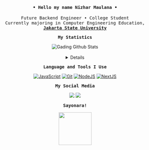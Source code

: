 <h4 align="center" id="begin"><samp>• Hello my name <b><a>Nizhar Maulana</a> •</b></h4>
<!-- <h4 align="center" id="begin"><samp><b><a href="https://kaenova.my.id">kaenova.my.id</a></h4> -->

<p align="center"><samp>
Future Backend Engineer • College Student
<br>
Currently majoring in Computer Engineering Education, <b><a href="https://ft.unj.ac.id/ptik/">Jakarta State University</a></b>
</samp></p>
<p align="center"><b><samp>My Statistics</samp></b></p></b></b>
    <div align="center">
       <img src="https://github-readme-stats.vercel.app/api?username=lanakuge&show_icons=true&theme=algolia" alt="Gading Github Stats">
     <br><br>
     <details>
       <summary>Details</summary>
       <br>
       <p><img src="https://github-readme-stats.vercel.app/api/top-langs/?username=lanakuge&theme=algolia&hide_border=true&langs_count=5" alt="Most used languages" /></p>
       <p><img src="https://github-readme-streak-stats.herokuapp.com/?user=lanakuge&theme=algolia" alt="Stat Streak" /></p>
       <p align="center"><img src="https://github-profile-trophy.vercel.app/?username=lanakuge&theme=algolia&margin-w=5&margin-h=5" alt="Github Trophy" /></p>
     </details>
    </div>

   <p align="center">
     <p align="center"><b><samp>Language and Tools I Use</samp></b></p></b></b>
     <p align="center">
     <a href="https://github.com/search?q=user%3Alanakuge+language%3AJavaScript+&type=repositories">
       <img alt="JavaScript" src="https://img.shields.io/badge/JavaScript%20-%23F7DF1E.svg?&style=for-the-badge&logo=javascript&logoColor=black"/></a>
     <a href="#"><img alt="Git" src="https://img.shields.io/badge/git%20-%23F05033.svg?&style=for-the-badge&logo=git&logoColor=white"/></a>
     <a href="#"><img alt="NodeJS" src="https://img.shields.io/badge/nodejs%20-%23339933.svg?&style=for-the-badge&logo=nodedotjs&logoColor=white"/></a>
     <a href="#"><img alt="NextJS" src="https://img.shields.io/badge/nextjs%20-%23000.svg?&style=for-the-badge&logo=nextdotjs&logoColor=white"/></a>
     </p>
     <p align="center" id="med"><b><samp>My Social Media</samp></b></p>
     <p align="center">
     <a href="https://www.instagram.com/maulananizhar_/"><img src="https://img.shields.io/badge/Instagram-E4405F?style=for-the-badge&logo=instagram&logoColor=white"></a>
<!--      <a href="https://www.linkedin.com/in/maulananizhar/"><img src="https://img.shields.io/badge/LinkedIn-0077B5?style=for-the-badge&logo=linkedin&logoColor=white"></a> -->
     <a href="https://twitter.com/lanaberg_"><img src="https://img.shields.io/badge/Twitter-1DA1F2?style=for-the-badge&logo=twitter&logoColor=white"></a>
     </p>
     <p align="center"><b><samp>Sayonara!</samp></b></p>
    <p align="center"><img src="https://api.visitorbadge.io/api/VisitorHit?user=lanakuge&repo=github-visitors-badge&labelColor=%23555&countColor=%23000" width="105px"></p>
